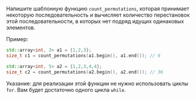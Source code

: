 Напишите шаблонную функцию `count_permutations`, которая принимает некоторую последовательность и вычисляет количество перестановок этой последовательности, в которых нет подряд идущих одинаковых элементов.

Пример:

```cpp
std::array<int, 3> a1 = {1,2,3};
size_t c1 = count_permutations(a1.begin(), a1.end()); // 6

std::array<int, 5> a2 = {1,2,3,4,4};
size_t c2 = count_permutations(a2.begin(), a2.end()); // 36
```

Указание: для реализации этой функции не нужно использовать циклы `for`. Вам будет достаточно одного цикла `while`.